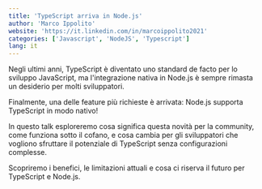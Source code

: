 ```yaml
---
title: 'TypeScript arriva in Node.js'
author: 'Marco Ippolito'
website: 'https://it.linkedin.com/in/marcoippolito2021'
categories: ['Javascript', 'NodeJS', 'Typescript']
lang: it
---
```


Negli ultimi anni, TypeScript è diventato uno standard de facto per lo sviluppo JavaScript,
ma l'integrazione nativa in Node.js è sempre rimasta un desiderio per molti sviluppatori.

Finalmente, una delle feature più richieste è arrivata: Node.js supporta TypeScript in modo nativo!

In questo talk esploreremo cosa significa questa novità per la community, come funziona sotto il cofano, e cosa cambia per gli sviluppatori che vogliono sfruttare il potenziale di TypeScript senza configurazioni complesse.

Scopriremo i benefici, le limitazioni attuali e cosa ci riserva il futuro per TypeScript e Node.js.
